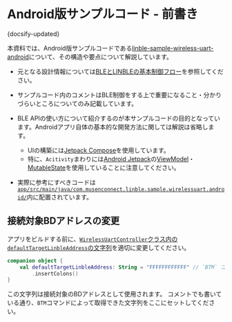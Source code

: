 # Android版サンプルコード - 前書き

{docsify-updated}

本資料では、Android版サンプルコードである[linble-sample-wireless-uart-android]( https://github.com/musen-connect-inc/linble-sample-wireless-uart-android )について、その構造や要点について解説しています。

* 元となる設計情報については[BLEとLINBLEの基本制御フロー](common/flows/introduction.md)を参照してください。

* サンプルコード内のコメントはBLE制御をする上で重要になること・分かりづらいところについてのみ記載しています。

* BLE APIの使い方について紹介するのが本サンプルコードの目的となっています。Androidアプリ自体の基本的な開発方法に関しては解説は省略します。
  * UIの構築には[Jetpack Compose](https://developer.android.com/jetpack/compose?hl=ja)を使用しています。
  * 特に、`Acitivity`まわりには[Android Jetpack](https://developer.android.com/jetpack?hl=JA)の[ViewModel](https://developer.android.com/topic/libraries/architecture/viewmodel?hl=JA)・[MutableState](https://developer.android.com/jetpack/compose/state?hl=ja)を使用していることに注意してください。

* 実際に参考にすべきコードは[`app/src/main/java/com.musenconnect.linble.sample.wirelessuart.android/`](https://github.com/musen-connect-inc/linble-sample-wireless-uart-android/tree/master/app/src/main/java/com/musenconnect/linble/sample/wirelessuart/android)内に配置されています。

## 接続対象BDアドレスの変更

アプリをビルドする前に、[`WirelessUartController`クラス内の`defaultTargetLinbleAddress`の文字列]( https://github.com/musen-connect-inc/linble-sample-wireless-uart-android/blob/master/app/src/main/java/com/musenconnect/linble/sample/wirelessuart/android/common/WirelessUartController.kt#L18 )を適切に変更してください。

```kotlin
companion object {
    val defaultTargetLinbleAddress: String = "FFFFFFFFFFFF" // `BTM` コマンドで確認できるBDアドレス文字列をここに貼り付けてください。
        .insertColons()
}
```

この文字列は接続対象のBDアドレスとして使用されます。
コメントでも書いている通り、`BTM`コマンドによって取得できた文字列をここにセットしてください。
